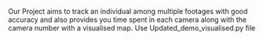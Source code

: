 Our Project aims to track an individual among multiple footages with good accuracy and also provides you time spent in each camera along with the camera number with a visualised map.
Use Updated_demo_visualised.py file
